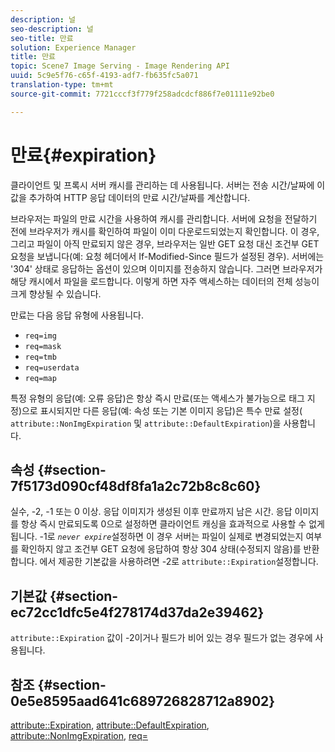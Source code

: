 ```yaml
---
description: 널
seo-description: 널
seo-title: 만료
solution: Experience Manager
title: 만료
topic: Scene7 Image Serving - Image Rendering API
uuid: 5c9e5f76-c65f-4193-adf7-fb635fc5a071
translation-type: tm+mt
source-git-commit: 7721cccf3f779f258adcdcf886f7e01111e92be0

---
```



# 만료{#expiration}

클라이언트 및 프록시 서버 캐시를 관리하는 데 사용됩니다. 서버는 전송 시간/날짜에 이 값을 추가하여 HTTP 응답 데이터의 만료 시간/날짜를 계산합니다.

브라우저는 파일의 만료 시간을 사용하여 캐시를 관리합니다. 서버에 요청을 전달하기 전에 브라우저가 캐시를 확인하여 파일이 이미 다운로드되었는지 확인합니다. 이 경우, 그리고 파일이 아직 만료되지 않은 경우, 브라우저는 일반 GET 요청 대신 조건부 GET 요청을 보냅니다(예: 요청 헤더에서 If-Modified-Since 필드가 설정된 경우). 서버에는 &#39;304&#39; 상태로 응답하는 옵션이 있으며 이미지를 전송하지 않습니다. 그러면 브라우저가 해당 캐시에서 파일을 로드합니다. 이렇게 하면 자주 액세스하는 데이터의 전체 성능이 크게 향상될 수 있습니다.

만료는 다음 응답 유형에 사용됩니다.

* `req=img`
* `req=mask`
* `req=tmb`
* `req=userdata`
* `req=map`

특정 유형의 응답(예: 오류 응답)은 항상 즉시 만료(또는 액세스가 불가능으로 태그 지정)으로 표시되지만 다른 응답(예: 속성 또는 기본 이미지 응답)은 특수 만료 설정( `attribute::NonImgExpiration` 및 `attribute::DefaultExpiration`)을 사용합니다.

## 속성 {#section-7f5173d090cf48df8fa1a2c72b8c8c60}

실수, -2, -1 또는 0 이상. 응답 이미지가 생성된 이후 만료까지 남은 시간. 응답 이미지를 항상 즉시 만료되도록 0으로 설정하면 클라이언트 캐싱을 효과적으로 사용할 수 없게 됩니다. -1로 *`never expire`*&#x200B;설정하면 이 경우 서버는 파일이 실제로 변경되었는지 여부를 확인하지 않고 조건부 GET 요청에 응답하여 항상 304 상태(수정되지 않음)를 반환합니다. 에서 제공한 기본값을 사용하려면 -2로 `attribute::Expiration`설정합니다.

## 기본값 {#section-ec72cc1dfc5e4f278174d37da2e39462}

`attribute::Expiration` 값이 -2이거나 필드가 비어 있는 경우 필드가 없는 경우에 사용됩니다.

## 참조 {#section-0e5e8595aad641c689726828712a8902}

[attribute::Expiration](../../../../../../is-api/image-catalog/image-serving-api-ref/c-image-catalog-reference/c-attributes-reference/r-expiration.md#reference-a0bf4686425d4e00b8014c4950fb62b7), [attribute::DefaultExpiration](../../../../../../is-api/image-catalog/image-serving-api-ref/c-image-catalog-reference/c-attributes-reference/r-defaultexpiration.md#reference-0526166fab654fceb243b75d1ea4f0cf), [attribute::NonImgExpiration](../../../../../../is-api/image-catalog/image-serving-api-ref/c-image-catalog-reference/c-attributes-reference/r-nonimgexpiration.md#reference-a8066cd0d24b4ea98100ade4821f1f9d), [req=](../../../../../../is-api/http-ref/image-serving-api-ref/c-http-protocol-reference/c-command-reference/r-req/r-req.md#reference-907cdb4a97034db7ad94695f25552e76)
